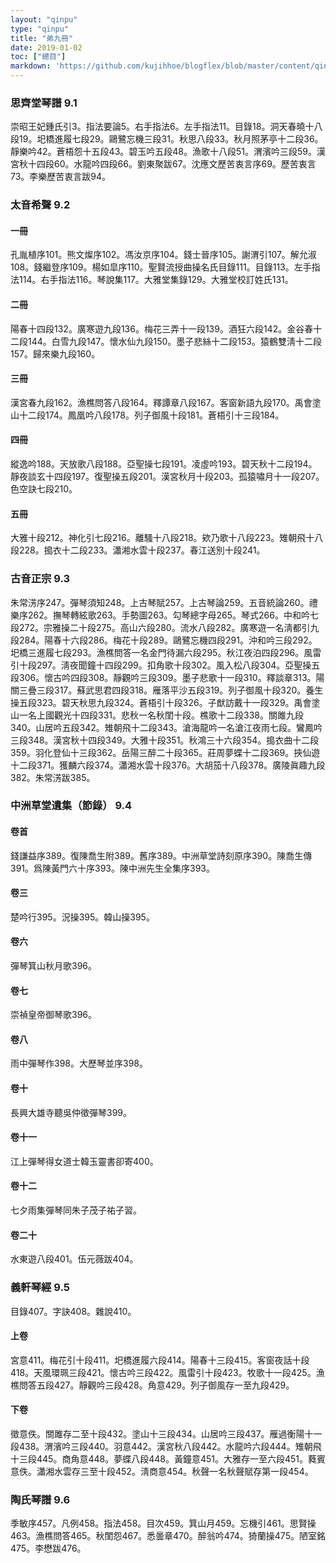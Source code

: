```yaml
---
layout: "qinpu"
type: "qinpu"
title: "弟九冊"
date: 2019-01-02
toc: ["總目"]
markdown: 'https://github.com/kujihhoe/blogflex/blob/master/content/qinpu/00table/09.md'
---
```


### 思齊堂琴譜 9.1

崇昭王妃鍾氏引3。指法要論5。右手指法6。左手指法11。目錄18。洞天春曉十八段19。圯橋進履七段29。鷗鷺忘機三段31。秋思八段33。秋月照茅亭十二段36。靜樂吟42。蒼梧怨十五段43。碧玉吟五段48。漁歌十八段51。渭濱吟三段59。漢宮秋十四段60。水龍吟四段66。劉東聚跋67。沈應文歷苦衷言序69。歷苦衷言73。李樂歷苦衷言跋94。

### 太音希聲 9.2

#### 一冊

孔胤植序101。熊文燦序102。馮汝京序104。錢士晉序105。謝渭引107。解允淑108。錢繼登序109。楊如皐序110。聖賢流授曲操名氏目錄111。目錄113。左手指法114。右手指法116。琴說集117。大雅堂集錄129。大雅堂校訂姓氏131。

#### 二冊

陽春十四段132。廣寒遊九段136。梅花三弄十一段139。酒狂六段142。金谷春十二段144。白雪九段147。懷水仙九段150。墨子悲絲十二段153。猿鶴雙淸十二段157。歸來樂九段160。

#### 三冊

漢宮春九段162。漁樵問答八段164。釋譚章八段167。客窗新語九段170。禹會塗山十二段174。鳳凰吟八段178。列子御風十段181。蒼梧引十三段184。

#### 四冊

縱逸吟188。天放歌八段188。亞聖操七段191。凌虛吟193。碧天秋十二段194。靜夜談玄十四段197。復聖操五段201。漢宮秋月十段203。孤猿嘯月十一段207。色空訣七段210。

#### 五冊

大雅十段212。神化引七段216。離騷十八段218。欸乃歌十八段223。雉朝飛十八段228。搗衣十二段233。瀟湘水雲十段237。春江送別十段241。

### 古音正宗 9.3

朱常淓序247。彈琴須知248。上古琴賦257。上古琴論259。五音統論260。禮樂序262。撫琴轉絃歌263。手勢圖263。勾琴總字母265。琴式266。中和吟七段272。宗雅操二十段275。高山六段280。流水八段282。廣寒遊一名淸都引九段284。陽春十六段286。梅花十段289。鷗鷺忘機四段291。沖和吟三段292。圯橋三進履七段293。漁樵問答一名金門待漏六段295。秋江夜泊四段296。風雷引十段297。淸夜聞鐘十四段299。扣角歌十段302。風入松八段304。亞聖操五段306。懷古吟四段308。靜觀吟三段309。墨子悲歌十一段310。釋談章313。陽關三疊三段317。蘇武思君四段318。雁落平沙五段319。列子御風十段320。養生操五段323。碧天秋思九段324。蒼梧引十段326。子猷訪戴十一段329。禹會塗山一名上國觀光十四段331。悲秋一名秋閨十段。樵歌十二段338。關雎九段340。山居吟五段342。雉朝飛十二段343。滄海龍吟一名滄江夜雨七段。鸞鳳吟三段348。漢宮秋十四段349。大雅十段351。秋鴻三十六段354。搗衣曲十二段359。羽化登仙十三段362。岳陽三醉二十段365。莊周夢蝶十二段369。挾仙遊十二段371。獲麟六段374。瀟湘水雲十段376。大胡笳十八段378。廣陵眞趣九段382。朱常淓跋385。

### 中洲草堂遺集（節錄） 9.4

#### 卷首

錢謙益序389。復陳喬生附389。舊序389。中洲草堂詩刻原序390。陳喬生傳391。爲陳黃門六十序393。陳中洲先生全集序393。

#### 卷三

楚吟行395。況操395。韓山操395。

#### 卷六

彈琴箕山秋月歌396。

#### 卷七

崇禎皇帝御琴歌396。

#### 卷八

雨中彈琴作398。大歷琴並序398。

#### 卷十

長興大雄寺聽吳仲徵彈琴399。

#### 卷十一

江上彈琴得女道士韓玉靈書卻寄400。

#### 卷十二

七夕雨集彈琴同朱子茂子祐子習。

#### 卷二十

水東遊八段401。伍元薇跋404。

### 義軒琴經 9.5

目錄407。字訣408。雜說410。

#### 上卷

宮意411。梅花引十段411。圯橋進履六段414。陽春十三段415。客窗夜話十段418。天風環珮三段421。懷古吟三段422。風雷引十段423。牧歌十一段425。漁樵問答五段427。靜觀吟三段428。角意429。列子御風存一至九段429。

#### 下卷

徵意佚。關雎存二至十段432。塗山十三段434。山居吟三段437。雁過衡陽十一段438。渭濱吟三段440。羽意442。漢宮秋八段442。水龍吟六段444。雉朝飛十三段445。商角意448。夢蝶八段448。黃鐘意451。大雅存一至六段451。蕤賓意佚。瀟湘水雲存三至十段452。淸商意454。秋聲一名秋聲賦存第一段454。

### 陶氏琴譜 9.6

季敏序457。凡例458。指法458。目次459。箕山月459。忘機引461。思賢操463。漁樵問答465。秋閨怨467。悉曇章470。醉翁吟474。猗蘭操475。陋室銘475。李懋跋476。
